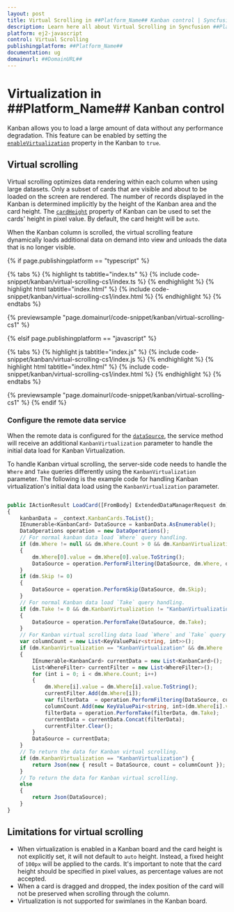 ```yaml
---
layout: post
title: Virtual Scrolling in ##Platform_Name## Kanban control | Syncfusion
description: Learn here all about Virtual Scrolling in Syncfusion ##Platform_Name## Kanban control of Syncfusion Essential JS 2 and more.
platform: ej2-javascript
control: Virtual Scrolling 
publishingplatform: ##Platform_Name##
documentation: ug
domainurl: ##DomainURL##
---
```


# Virtualization in ##Platform_Name## Kanban control

Kanban allows you to load a large amount of data without any performance degradation. This feature can be enabled by setting the [`enableVirtualization`](../api/kanban#enablevirtualization) property in the Kanban to `true`.

## Virtual scrolling

Virtual scrolling optimizes data rendering within each column when using large datasets. Only a subset of cards that are visible and about to be loaded on the screen are rendered. The number of records displayed in the Kanban is determined implicitly by the height of the Kanban area and the card height. The [`cardHeight`](../api/kanban#cardheight) property of Kanban can be used to set the cards' height in pixel value. By default, the card height will be `auto`.

When the Kanban column is scrolled, the virtual scrolling feature dynamically loads additional data on demand into view and unloads the data that is no longer visible.

{% if page.publishingplatform == "typescript" %}

 {% tabs %}
{% highlight ts tabtitle="index.ts" %}
{% include code-snippet/kanban/virtual-scrolling-cs1/index.ts %}
{% endhighlight %}
{% highlight html tabtitle="index.html" %}
{% include code-snippet/kanban/virtual-scrolling-cs1/index.html %}
{% endhighlight %}
{% endtabs %}
        
{% previewsample "page.domainurl/code-snippet/kanban/virtual-scrolling-cs1" %}

{% elsif page.publishingplatform == "javascript" %}

{% tabs %}
{% highlight js tabtitle="index.js" %}
{% include code-snippet/kanban/virtual-scrolling-cs1/index.js %}
{% endhighlight %}
{% highlight html tabtitle="index.html" %}
{% include code-snippet/kanban/virtual-scrolling-cs1/index.html %}
{% endhighlight %}
{% endtabs %}

{% previewsample "page.domainurl/code-snippet/kanban/virtual-scrolling-cs1" %}
{% endif %}

### Configure the remote data service

When the remote data is configured for the [`dataSource`](../api/kanban#datasource), the service method will receive an additional `KanbanVirtualization` parameter to handle the initial data load for Kanban Virtualization.

To handle Kanban virtual scrolling, the server-side code needs to handle the `Where` and `Take` queries differently using the `KanbanVirtualization` parameter. The following is the example code for handling Kanban virtualization's initial data load using the `KanbanVirtualization` parameter.

```ts

public IActionResult LoadCard([FromBody] ExtendedDataManagerRequest dm)
{
    kanbanData = _context.KanbanCards.ToList();
    IEnumerable<KanbanCard> DataSource = kanbanData.AsEnumerable();
    DataOperations operation = new DataOperations();
    // For normal kanban data load `Where` query handling.
    if (dm.Where != null && dm.Where.Count > 0 && dm.KanbanVirtualization != "KanbanVirtualization")
    {
        dm.Where[0].value = dm.Where[0].value.ToString();
        DataSource = operation.PerformFiltering(DataSource, dm.Where, dm.Where[0].Operator);
    }
    if (dm.Skip != 0)
    {
        DataSource = operation.PerformSkip(DataSource, dm.Skip);
    }
    // For normal Kanban data load `Take` query handling.
    if (dm.Take != 0 && dm.KanbanVirtualization != "KanbanVirtualization")
    {
        DataSource = operation.PerformTake(DataSource, dm.Take);
    }
    // For Kanban virtual scrolling data load `Where` and `Take` query handling.
    var columnCount = new List<KeyValuePair<string, int>>();
    if (dm.KanbanVirtualization == "KanbanVirtualization" && dm.Where != null && dm.Where.Count > 0 && dm.Take != 0)
    {
        IEnumerable<KanbanCard> currentData = new List<KanbanCard>();
        List<WhereFilter> currentFilter = new List<WhereFilter>();
        for (int i = 0; i < dm.Where.Count; i++)
        {
            dm.Where[i].value = dm.Where[i].value.ToString();
            currentFilter.Add(dm.Where[i]);
            var filterData  = operation.PerformFiltering(DataSource, currentFilter, dm.Where[i].Operator);
            columnCount.Add(new KeyValuePair<string, int>(dm.Where[i].value.ToString(), filterData.Count()));
            filterData = operation.PerformTake(filterData, dm.Take);
            currentData = currentData.Concat(filterData);
            currentFilter.Clear();
        }
        DataSource = currentData;
    }
    // To return the data for Kanban virtual scrolling.
    if (dm.KanbanVirtualization == "KanbanVirtualization") {
        return Json(new { result = DataSource, count = columnCount });
    }
    // To return the data for Kanban virtual scrolling.
    else
    {
        return Json(DataSource);
    }
}

```

## Limitations for virtual scrolling

* When virtualization is enabled in a Kanban board and the card height is not explicitly set, it will not default to `auto` height. Instead, a fixed height of `100px` will be applied to the cards. It's important to note that the card height should be specified in pixel values, as percentage values are not accepted.
* When a card is dragged and dropped, the index position of the card will not be preserved when scrolling through the column.
* Virtualization is not supported for swimlanes in the Kanban board.
